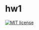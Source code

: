 # hw1

[![MIT license](https://img.shields.io/badge/license-MIT-blue.svg)](https://github.com/tihonovcore/fp-homework/blob/master/hw1/LICENSE)
